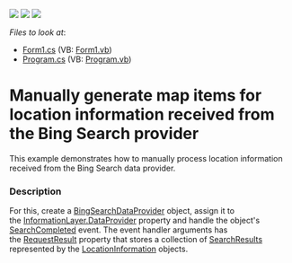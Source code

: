 <!-- default badges list -->
![](https://img.shields.io/endpoint?url=https://codecentral.devexpress.com/api/v1/VersionRange/128576873/22.1.3%2B)
[![](https://img.shields.io/badge/Open_in_DevExpress_Support_Center-FF7200?style=flat-square&logo=DevExpress&logoColor=white)](https://supportcenter.devexpress.com/ticket/details/T188838)
[![](https://img.shields.io/badge/📖_How_to_use_DevExpress_Examples-e9f6fc?style=flat-square)](https://docs.devexpress.com/GeneralInformation/403183)
<!-- default badges end -->
<!-- default file list -->
*Files to look at*:

* [Form1.cs](./CS/MapControl_SearchProcessing/Form1.cs) (VB: [Form1.vb](./VB/MapControl_SearchProcessing/Form1.vb))
* [Program.cs](./CS/MapControl_SearchProcessing/Program.cs) (VB: [Program.vb](./VB/MapControl_SearchProcessing/Program.vb))
<!-- default file list end -->
# Manually generate map items for location information received from the Bing Search provider


This example demonstrates how to manually process location information received from the Bing Search data provider.


<h3>Description</h3>

For this, create a&nbsp;<a href="https://documentation.devexpress.com/#WindowsForms/clsDevExpressXtraMapBingSearchDataProvidertopic">BingSearchDataProvider</a> object, assign it to the&nbsp;<a href="https://documentation.devexpress.com/#WindowsForms/DevExpressXtraMapInformationLayer_DataProvidertopic">InformationLayer.DataProvider</a> property and handle the&nbsp;object's <a href="https://documentation.devexpress.com/#WindowsForms/DevExpressXtraMapBingSearchDataProvider_SearchCompletedtopic">SearchCompleted</a> event. The event handler arguments has the&nbsp;<a href="https://documentation.devexpress.com/#WindowsForms/DevExpressXtraMapBingSearchCompletedEventArgs_RequestResulttopic">RequestResult</a>&nbsp;property that stores a collection of&nbsp;<a href="https://documentation.devexpress.com/#WindowsForms/DevExpressXtraMapSearchRequestResult_SearchResultstopic">SearchResults</a>&nbsp; represented by the&nbsp;<a href="https://documentation.devexpress.com/#WindowsForms/clsDevExpressXtraMapLocationInformationtopic">LocationInformation</a>&nbsp;objects.

<br/>



